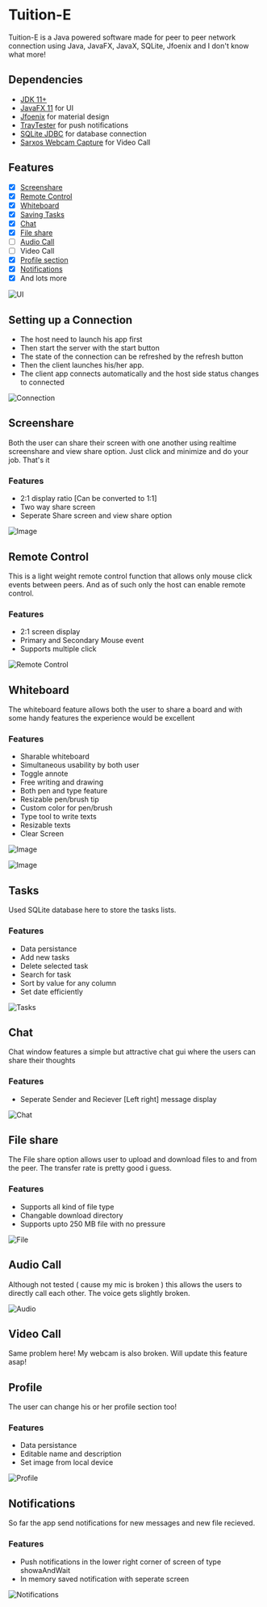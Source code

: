 # Tuition-E

Tuition-E is a Java powered software made for peer to peer network connection using Java, JavaFX, JavaX, SQLite, Jfoenix and I don't know what more!

## Dependencies

- [JDK 11+](https://www.oracle.com/java/technologies/javase-jdk11-downloads.html)
- [JavaFX 11](https://gluonhq.com/products/javafx/) for UI
- [Jfoenix](https://github.com/TamimEhsan/Tuition-E/blob/master/Dependencies/TrayTester.jar) for material design
- [TrayTester](https://github.com/TamimEhsan/Tuition-E/blob/master/Dependencies/TrayTester.jar) for push notifications
- [SQLite JDBC](https://github.com/TamimEhsan/Tuition-E/blob/master/Dependencies/sqlite-jdbc-3.32.3.2.jar) for database connection
- [Sarxos Webcam Capture](https://github.com/TamimEhsan/Tuition-E/blob/master/Dependencies/webcam-capture-0.3.13-20200330.202351-7.jar) for Video Call

## Features

- [x] [Screenshare](#screenshare)
- [x] [Remote Control](#remote-control)
- [x] [Whiteboard](#whiteboard)
- [x] [Saving Tasks](#tasks)
- [x] [Chat](#chat)
- [x] [File share](#file-share)
- [ ] [Audio Call](#audio-call)
- [ ] Video Call
- [x] [Profile section](#profile)
- [x] [Notifications](#notifications)
- [x] And lots more

![UI](https://raw.githubusercontent.com/TamimEhsan/Tuition-E/master/Assets/ui.PNG)

## Setting up a Connection

- The host need to launch his app first
- Then start the server with the start button
- The state of the connection can be refreshed by the refresh button
- Then the client launches his/her app.
- The client app connects automatically and the host side status changes to connected

![Connection](https://raw.githubusercontent.com/TamimEhsan/Tuition-E/master/Assets/Connection.gif)

## Screenshare

Both the user can share their screen with one another using realtime screenshare and view share option. Just click and minimize and do your job. That's it

### Features

- 2:1 display ratio [Can be converted to 1:1]
- Two way share screen
- Seperate Share screen and view share option

![Image](https://raw.githubusercontent.com/TamimEhsan/Tuition-E/master/Assets/ScreenShare.gif)

## Remote Control

This is a light weight remote control function that allows only mouse click events between peers. And as of such only the host can enable remote control.

### Features

- 2:1 screen display
- Primary and Secondary Mouse event
- Supports multiple click

![Remote Control](https://raw.githubusercontent.com/TamimEhsan/Tuition-E/master/Assets/RemoteControl.gif)

## Whiteboard

The whiteboard feature allows both the user to share a board and with some handy features the experience would be excellent

### Features

- Sharable whiteboard
- Simultaneous usability by both user
- Toggle annote
- Free writing and drawing
- Both pen and type feature
- Resizable pen/brush tip
- Custom color for pen/brush
- Type tool to write texts
- Resizable texts
- Clear Screen

![Image](https://raw.githubusercontent.com/TamimEhsan/Tuition-E/master/Assets/Whiteboard.gif)

![Image](https://raw.githubusercontent.com/TamimEhsan/Tuition-E/master/Assets/WhiteBoardFunctions.gif)

## Tasks

Used SQLite database here to store the tasks lists. 

### Features

- Data persistance
- Add new tasks
- Delete selected task
- Search for task 
- Sort by value for any column
- Set date efficiently

![Tasks](https://raw.githubusercontent.com/TamimEhsan/Tuition-E/master/Assets/Tasks.gif)

## Chat

Chat window features a simple but attractive chat gui where the users can share their thoughts

### Features

- Seperate Sender and Reciever [Left right] message display


![Chat](https://raw.githubusercontent.com/TamimEhsan/Tuition-E/master/Assets/Chat.gif)

## File share

The File share option allows user to upload and download files to and from the peer. The transfer rate is pretty good i guess.

### Features

- Supports all kind of file type
- Changable download directory
- Supports upto 250 MB file with no pressure

![File](https://raw.githubusercontent.com/TamimEhsan/Tuition-E/master/Assets/FileShare2.gif)

## Audio Call

Although not tested ( cause my mic is broken ) this allows the users to directly call each other. The voice gets slightly broken.

![Audio](https://raw.githubusercontent.com/TamimEhsan/Tuition-E/master/Assets/AudioCall.gif)

## Video Call

Same problem here! My webcam is also broken. Will update this feature asap!

## Profile

The user can change his or her profile section too!

### Features

- Data persistance
- Editable name and description
- Set image from local device

![Profile](https://raw.githubusercontent.com/TamimEhsan/Tuition-E/master/Assets/Profile.gif)

## Notifications

So far the app send notifications for new messages and new file recieved.

### Features

- Push notifications in the lower right corner of screen of type showaAndWait
- In memory saved notification with seperate screen 

![Notifications](https://raw.githubusercontent.com/TamimEhsan/Tuition-E/master/Assets/Notification.gif)
